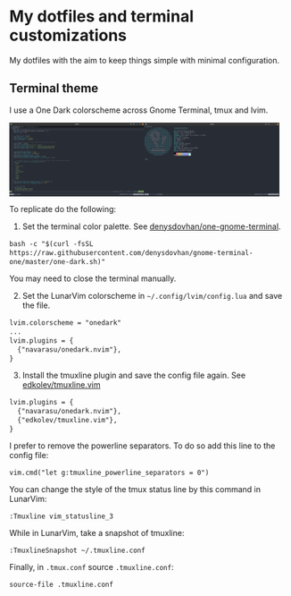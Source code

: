 # My dotfiles and terminal customizations
My dotfiles with the aim to keep things simple with minimal configuration.

## Terminal theme
I use a One Dark colorscheme across Gnome Terminal, tmux and lvim. 

<div style="display:flex;">
  <img src="https://github.com/juicy-g/dotfiles/blob/main/screenshots/Screenshot_1.png?raw=true" alt="Screenshot of LunarVim with One Dark colorscheme" width="48%"/>
  <img src="https://github.com/juicy-g/dotfiles/blob/main/screenshots/Screenshot_2.png?raw=true" alt="Screenshot of Teminal with One Dark colorscheme" width="48%"/>
</div>

To replicate do the following:

1. Set the terminal color palette.
See [denysdovhan/one-gnome-terminal](https://github.com/denysdovhan/one-gnome-terminal).
```
bash -c "$(curl -fsSL https://raw.githubusercontent.com/denysdovhan/gnome-terminal-one/master/one-dark.sh)"
```
You may need to close the terminal manually.

2. Set the LunarVim colorscheme in `~/.config/lvim/config.lua` and save the file.
```
lvim.colorscheme = "onedark"
...
lvim.plugins = {
  {"navarasu/onedark.nvim"},
}
```
3. Install the tmuxline plugin and save the config file again. See [edkolev/tmuxline.vim](https://github.com/edkolev/tmuxline.vim)
```
lvim.plugins = {
  {"navarasu/onedark.nvim"},
  {"edkolev/tmuxline.vim"},
}
```
I prefer to remove the powerline separators. To do so add this line to the config file:
```
vim.cmd("let g:tmuxline_powerline_separators = 0")
```
You can change the style of the tmux status line by this command in LunarVim:
```
:Tmuxline vim_statusline_3
```
While in LunarVim, take a snapshot of tmuxline:
```
:TmuxlineSnapshot ~/.tmuxline.conf
```
Finally, in `.tmux.conf` source `.tmuxline.conf`:
```
source-file .tmuxline.conf
```
